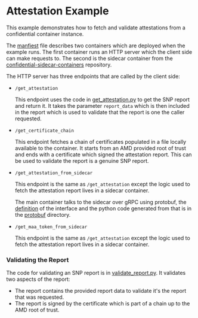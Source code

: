 # Attestation Example

This example demonstrates how to fetch and validate attestations from a confidential container instance. 

The [manfiest](manifest.json) file describes two containers which are deployed when the example runs. The first container runs an HTTP server which the client side can make requests to. The second is the sidecar container from the [confidential-sidecar-containers](https://github.com/microsoft/confidential-sidecar-containers) repository.

The HTTP server has three endpoints that are called by the client side:

- `/get_attestation`

    This endpoint uses the code in [get_attestation.py](get_attestation.py) to get the SNP report and return it. It takes the parameter `report_data` which is then included in the report which is used to validate that the report is one the caller requested.

- `/get_certificate_chain`

    This endpoint fetches a chain of certificates populated in a file locally available to the container. It starts from an AMD provided root of trust and ends with a certificate which signed the attestation report. This can be used to validate the report is a genuine SNP report.
    
- `/get_attestation_from_sidecar`

    This endpoint is the same as `/get_attestation` except the logic used to fetch the attestation report lives in a sidecar container.
    
    The main container talks to the sidecar over gRPC using protobuf, the [definition](protobuf/attestation_sidecar.proto) of the interface and the python code generated from that is in the [protobuf](protobuf/) directory.
    
- `/get_maa_token_from_sidecar`

    This endpoint is the same as `/get_attestation` except the logic used to fetch the attestation report lives in a sidecar container.

### Validating the Report

The code for validating an SNP report is in [validate_report.py](validate_report.py). It validates two aspects of the report:

- The report contains the provided report data to validate it's the report that was requested.
- The report is signed by the certificate which is part of a chain up to the AMD root of trust.


